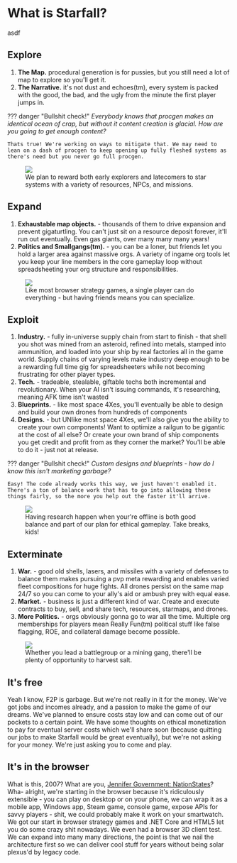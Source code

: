 # What is Starfall?

asdf

## Explore
1. **The Map.** procedural generation is for pussies, but you still need a lot of map to explore so you'll get it.
2. **The Narrative.** it's not dust and echoes(tm), every system is packed with the good, the bad, and the ugly from the minute the first player jumps in.

??? danger "Bullshit check!"
    *Everybody knows that procgen makes an identical ocean of crap, but without it content creation is glacial. How are you going to get enough content?* 
    
    Thats true! We're working on ways to mitigate that. We may need to lean on a dash of procgen to keep opening up fully fleshed systems as there's need but you never go full procgen.

<p align="center">
  <figure>
    <img src="http://arkeindustries.com/philotechnica/img/3.png">
    <figcaption>We plan to reward both early explorers and latecomers to star systems with a variety of resources, NPCs, and missions.</figcaption>
  </figure>
</p>

## Expand
1. **Exhaustable map objects.** - thousands of them to drive expansion and prevent gigaturtling. You can't just sit on a resource deposit forever, it'll run out eventually. Even gas giants, over many many many years!
2. **Politics and Smallgangs(tm).** - you can be a loner, but friends let you hold a larger area against massive orgs. A variety of ingame org tools let you keep your line members in the core gameplay loop without spreadsheeting your org structure and responsibilities. 

<p align="center">
  <figure>
    <img src="http://arkeindustries.com/philotechnica/img/4.png">
    <figcaption>Like most browser strategy games, a single player can do everything - but having friends means you can specialize.</figcaption>
  </figure>
</p>

## Exploit
1. **Industry.** - fully in-universe supply chain from start to finish - that shell you shot was mined from an asteroid, refined into metals, stamped into ammunition, and loaded into your ship by real factories all in the game world. Supply chains of varying levels make industry deep enough to be a rewarding full time gig for spreadsheeters while not becoming frustrating for other player types.
2. **Tech.** - tradeable, stealable, giftable techs both incremental and revolutionary. When your AI isn't issuing commands, it's researching, meaning AFK time isn't wasted 
3. **Blueprints.** - like most space 4Xes, you'll eventually be able to design and build your own drones from hundreds of components
4. **Designs.** - but UNlike most space 4Xes, we'll also give you the ability to create your own components! Want to optimize a railgun to be gigantic at the cost of all else? Or create your own brand of ship components you get credit and profit from as they corner the market? You'll be able to do it - just not at release.

??? danger "Bullshit check!"
    *Custom designs and blueprints - how do I know this isn't marketing garbage?* 
    
    Easy! The code already works this way, we just haven't enabled it. There's a ton of balance work that has to go into allowing these things fairly, so the more you help out the faster it'll arrive.

<p align="center">
  <figure>
    <img src="http://arkeindustries.com/philotechnica/img/2.png">
    <figcaption>Having research happen when your're offline is both good balance and part of our plan for ethical gameplay. Take breaks, kids!</figcaption>
  </figure>
</p>

## Exterminate
1. **War.** - good old shells, lasers, and missiles with a variety of defenses to balance them makes pursuing a pvp meta rewarding and enables varied fleet compositions for huge fights. All drones persist on the same map 24/7 so you can come to your ally's aid or ambush prey with equal ease.
2. **Market.** - business is just a different kind of war. Create and execute contracts to buy, sell, and share tech, resources, starmaps, and drones.
3. **More Politics.** - orgs obviously gonna go to war all the time. Multiple org memberships for players mean Really Fun(tm) political stuff like false flagging, ROE, and collateral damage become possible.

<p align="center">
  <figure>
    <img src="http://arkeindustries.com/philotechnica/img/1.png">
    <figcaption>Whether you lead a battlegroup or a mining gang, there'll be plenty of opportunity to harvest salt.</figcaption>
  </figure>
</p>

## It's free
Yeah I know, F2P is garbage. But we're not really in it for the money. We've got jobs and incomes already, and a passion to make the game of our dreams. We've planned to ensure costs stay low and can come out of our pockets to a certain point. We have some thoughts on ethical monetization to pay for eventual server costs which we'll share soon (because quitting our jobs to make Starfall would be great eventually), but we're not asking for your money. We're just asking you to come and play.

## It's in the browser
What is this, 2007? What are you, [Jennifer Government: NationStates](https://en.wikipedia.org/wiki/NationStates)? Wha- alright, we're starting in the browser because it's ridiculously extensible - you can play on desktop or on your phone, we can wrap it as a mobile app, Windows app, Steam game, console game, expose APIs for savvy players - shit, we could probably make it work on your smartwatch. We got our start in browser strategy games and .NET Core and HTML5 let you do some crazy shit nowadays. We even had a browser 3D client test. We can expand into many many directions, the point is that we nail the architecture first so we can deliver cool stuff for years without being solar plexus'd by legacy code. 